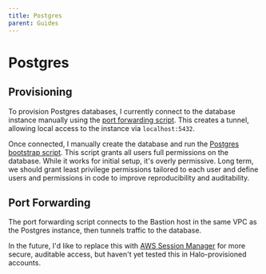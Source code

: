 ```yaml
---
title: Postgres
parent: Guides
---
```


# Postgres

## Provisioning

To provision Postgres databases, I currently connect to the database instance manually using the [port forwarding script](./scripts/port_forward.sh). This creates a tunnel, allowing local access to the instance via `localhost:5432`.

Once connected, I manually create the database and run the [Postgres bootstrap script](./scripts/postgres_bootstrap.py). This script grants all users full permissions on the database. While it works for initial setup, it's overly permissive. Long term, we should grant least privilege permissions tailored to each user and define users and permissions in code to improve reproducibility and auditability.

## Port Forwarding

The port forwarding script connects to the Bastion host in the same VPC as the Postgres instance, then tunnels traffic to the database.

In the future, I'd like to replace this with [AWS Session Manager](https://aws.amazon.com/blogs/database/securely-connect-to-amazon-rds-for-postgresql-with-aws-session-manager-and-iam-authentication/) for more secure, auditable access, but haven't yet tested this in Halo-provisioned accounts.
